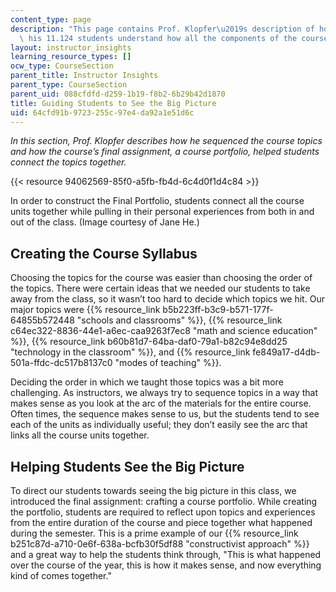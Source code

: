 ```yaml
---
content_type: page
description: "This page contains Prof. Klopfer\u2019s description of how he helped\
  \ his 11.124 students understand how all the components of the course fit together."
layout: instructor_insights
learning_resource_types: []
ocw_type: CourseSection
parent_title: Instructor Insights
parent_type: CourseSection
parent_uid: 088cfdfd-d259-1b19-f8b2-6b29b42d1870
title: Guiding Students to See the Big Picture
uid: 64cfd91b-9723-255c-97e4-da92a1e51d6c
---
```


_In this section, Prof. Klopfer describes how he sequenced the course topics and how the course’s final assignment, a course portfolio, helped students connect the topics together._

{{< resource 94062569-85f0-a5fb-fb4d-6c4d0f1d4c84 >}}

In order to construct the Final Portfolio, students connect all the course units together while pulling in their personal experiences from both in and out of the class. (Image courtesy of Jane He.)

Creating the Course Syllabus
----------------------------

Choosing the topics for the course was easier than choosing the order of the topics. There were certain ideas that we needed our students to take away from the class, so it wasn’t too hard to decide which topics we hit. Our major topics were {{% resource_link b5b223ff-b3c9-b571-177f-64855b572448 "schools and classrooms" %}}, {{% resource_link c64ec322-8836-44e1-a6ec-caa9263f7ec8 "math and science education" %}}, {{% resource_link b60b81d7-64ba-daf0-79a1-b82c94e8dd25 "technology in the classroom" %}}, and {{% resource_link fe849a17-d4db-501a-ffdc-dc517b8137c0 "modes of teaching" %}}.

Deciding the order in which we taught those topics was a bit more challenging. As instructors, we always try to sequence topics in a way that makes sense as you look at the arc of the materials for the entire course. Often times, the sequence makes sense to us, but the students tend to see each of the units as individually useful; they don’t easily see the arc that links all the course units together.

Helping Students See the Big Picture
------------------------------------

To direct our students towards seeing the big picture in this class, we introduced the final assignment: crafting a course portfolio. While creating the portfolio, students are required to reflect upon topics and experiences from the entire duration of the course and piece together what happened during the semester. This is a prime example of our {{% resource_link b251c87d-a710-0e6f-638a-bcfb30f5df88 "constructivist approach" %}} and a great way to help the students think through, "This is what happened over the course of the year, this is how it makes sense, and now everything kind of comes together."